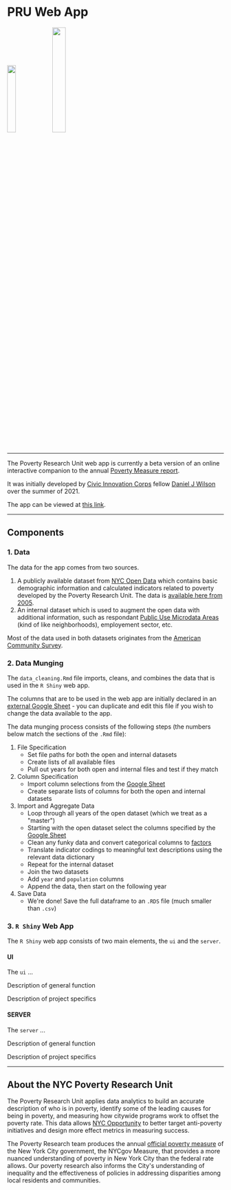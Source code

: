 # PRU Web App

<img src="https://changecapitalfund.org/wp-content/uploads/2015/09/NYCMOEO.png" width="20%" />
<img src="https://images.squarespace-cdn.com/content/v1/59539f22e6f2e181ffc682ef/1612968994021-AO979E2LUK0F4KXBYRQ0/CIC_LogoFull_Color.png?format=1000w" width="25%" />

---
The Poverty Research Unit web app is currently a beta version of an online interactive companion to the annual [Poverty Measure report](https://www1.nyc.gov/site/opportunity/poverty-in-nyc/poverty-measure.page).

It was initially developed by [Civic Innovation Corps](https://www.codingitforward.com/corps) fellow [Daniel J Wilson](https://danieljwilson.com/) over the summer of 2021.

The app can be viewed at [this link]().

---
## Components
### 1. Data
The data for the app comes from two sources. 
1. A publicly available dataset from [NYC Open Data](https://opendata.cityofnewyork.us/) which contains basic demographic information and calculated indicators related to poverty developed by the Poverty Research Unit. The data is [available here from 2005](https://data.cityofnewyork.us/browse?q=nycgov+poverty+measure&sortBy=alpha&utf8=%E2%9C%93).
2. An internal dataset which is used to augment the open data with additional information, such as respondant [Public Use Microdata Areas](https://www.census.gov/programs-surveys/geography/guidance/geo-areas/pumas.html) (kind of like neighborhoods), employement sector, etc.

Most of the data used in both datasets originates from the [American Community Survey](https://www.census.gov/programs-surveys/acs).

### 2. Data Munging
The `data_cleaning.Rmd` file imports, cleans, and combines the data that is used in the `R Shiny` web app.

The columns that are to be used in the web app are initially declared in an [external Google Sheet](https://docs.google.com/spreadsheets/d/1ndZtYpCjD4CCIyGU2chJjw6yMPr4PDQY6q8OJeoYpso/edit?usp=sharing) - you can duplicate and edit this file if you wish to change the data available to the app.

The data munging process consists of the following steps (the numbers below match the sections of the `.Rmd` file):
1. File Specification
    - Set file paths for both the open and internal datasets
    - Create lists of all available files
    - Pull out years for both open and internal files and test if they match
2. Column Specification
    - Import column selections from the [Google Sheet](https://docs.google.com/spreadsheets/d/1ndZtYpCjD4CCIyGU2chJjw6yMPr4PDQY6q8OJeoYpso/edit?usp=sharing)
    - Create separate lists of columns for both the open and internal datasets 
3. Import and Aggregate Data
    - Loop through all years of the open dataset (which we treat as a "master")
    - Starting with the open dataset select the columns specified by the [Google Sheet](https://docs.google.com/spreadsheets/d/1ndZtYpCjD4CCIyGU2chJjw6yMPr4PDQY6q8OJeoYpso/edit?usp=sharing)
    - Clean any funky data and convert categorical columns to [factors](https://www.rdocumentation.org/packages/base/versions/3.6.2/topics/factor)
    - Translate indicator codings to meaningful text descriptions using the relevant data dictionary
    - Repeat for the internal dataset
    - Join the two datasets
    - Add `year` and `population` columns
    - Append the data, then start on the following year
4. Save Data
    - We're done! Save the full dataframe to an `.RDS` file (much smaller than `.csv`)

### 3. `R Shiny` Web App
The `R Shiny` web app consists of two main elements, the `ui` and the `server`.

#### UI
The `ui` ...

Description of general function

Description of project specifics

#### SERVER
The `server` ...

Description of general function

Description of project specifics

---

## About the NYC Poverty Research Unit
The Poverty Research Unit applies data analytics to build an accurate description of who is in poverty, identify some of the leading causes for being in poverty, and measuring how citywide programs work to offset the poverty rate. This data allows [NYC Opportunity](https://www1.nyc.gov/site/opportunity/index.page) to better target anti-poverty initiatives and design more effect metrics in measuring success.

The Poverty Research team produces the annual [official poverty measure](https://www1.nyc.gov/site/opportunity/poverty-in-nyc/poverty-measure.page) of the New York City government, the NYCgov Measure, that provides a more nuanced understanding of poverty in New York City than the federal rate allows. Our poverty research also informs the City's understanding of inequality and the effectiveness of policies in addressing disparities among local residents and communities.
